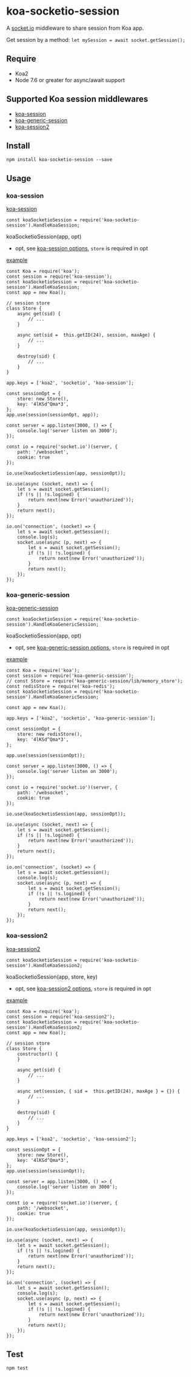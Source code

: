 # koa-socketio-session

A [socket.io](https://socket.io/docs/) middleware to share session from Koa app.

Get session by a method: `let mySession = await socket.getSession();`

## Require

* Koa2
* Node 7.6 or greater for async/await support

## Supported Koa session middlewares

* [koa-session](https://github.com/koajs/session)
* [koa-generic-session](https://github.com/koajs/generic-session)
* [koa-session2](https://github.com/Secbone/koa-session2)

## Install

`npm install koa-socketio-session --save`

## Usage

### koa-session

[koa-session](https://github.com/koajs/session)

`const koaSocketioSession = require('koa-socketio-session').HandleKoaSession;`

koaSocketioSession(app, opt)

* opt, see [koa-session options](https://github.com/koajs/session#options), `store` is required in opt

[example](https://github.com/Dongss/koa-socketio-session/tree/master/examples/koa-session.example.js)

```
const Koa = require('koa');
const session = require('koa-session');
const koaSocketioSession = require('koa-socketio-session').HandleKoaSession;
const app = new Koa();

// session store
class Store {
    async get(sid) {
        // ...
    }

    async set(sid =  this.getID(24), session, maxAge) {
        // ...
    }

    destroy(sid) {
        // ...
    }
}

app.keys = ['koa2', 'socketio', 'koa-session'];

const sessionOpt = {
    store: new Store(),
    key: '4lKSd^Qma*3',
};
app.use(session(sessionOpt, app));

const server = app.listen(3000, () => {
    console.log('server listen on 3000');
});

const io = require('socket.io')(server, {
    path: '/websocket',
    cookie: true
});

io.use(koaSocketioSession(app, sessionOpt));

io.use(async (socket, next) => {
    let s = await socket.getSession();
    if (!s || !s.logined) {
        return next(new Error('unauthorized'));
    }
    return next();
});

io.on('connection', (socket) => {
    let s = await socket.getSession();
    console.log(s);
    socket.use(async (p, next) => {
        let s = await socket.getSession();
        if (!s || !s.logined) {
            return next(new Error('unauthorized'));
        }
        return next();
    });
});

```

### koa-generic-session

[koa-generic-session](https://github.com/koajs/generic-session)

`const koaSocketioSession = require('koa-socketio-session').HandleKoaGenericSession;`

koaSocketioSession(app, opt)

* opt, see [koa-generic-session options](https://github.com/koajs/generic-session#options), `store` is required in opt

[example](https://github.com/Dongss/koa-socketio-session/tree/master/examples/koa-generic-session.example.js)

```
const Koa = require('koa');
const session = require('koa-generic-session');
// const Store = require('koa-generic-session/lib/memory_store');
const redisStore = require('koa-redis');
const koaSocketioSession = require('koa-socketio-session').HandleKoaGenericSession;

const app = new Koa();

app.keys = ['koa2', 'socketio', 'koa-generic-session'];

const sessionOpt = {
    store: new redisStore(),
    key: '4lKSd^Qma*3',
};

app.use(session(sessionOpt));

const server = app.listen(3000, () => {
    console.log('server listen on 3000');
});

const io = require('socket.io')(server, {
    path: '/websocket',
    cookie: true
});

io.use(koaSocketioSession(app, sessionOpt));

io.use(async (socket, next) => {
    let s = await socket.getSession();
    if (!s || !s.logined) {
        return next(new Error('unauthorized'));
    }
    return next();
});

io.on('connection', (socket) => {
    let s = await socket.getSession();
    console.log(s);
    socket.use(async (p, next) => {
        let s = await socket.getSession();
        if (!s || !s.logined) {
            return next(new Error('unauthorized'));
        }
        return next();
    });
});

```

### koa-session2

[koa-session2](https://github.com/Secbone/koa-session2)

`const koaSocketioSession = require('koa-socketio-session').HandleKoaSession2;`

koaSocketioSession(app, store, key)

* opt, see [koa-session2 options](https://github.com/Secbone/koa-session2#options), `store` is required in opt

[example](https://github.com/Dongss/koa-socketio-session/tree/master/examples/koa-session2.example.js)

```
const Koa = require('koa');
const session = require('koa-session2');
const koaSocketioSession = require('koa-socketio-session').HandleKoaSession2;
const app = new Koa();

// session store
class Store {
    constructor() {
    }

    async get(sid) {
        // ...
    }

    async set(session, { sid =  this.getID(24), maxAge } = {}) {
        // ...
    }

    destroy(sid) {
        // ...
    }
}

app.keys = ['koa2', 'socketio', 'koa-session2'];

const sessionOpt = {
    store: new Store(),
    key: '4lKSd^Qma*3',
};
app.use(session(sessionOpt));

const server = app.listen(3000, () => {
    console.log('server listen on 3000');
});

const io = require('socket.io')(server, {
    path: '/websocket',
    cookie: true
});

io.use(koaSocketioSession(app, sessionOpt));

io.use(async (socket, next) => {
    let s = await socket.getSession();
    if (!s || !s.logined) {
        return next(new Error('unauthorized'));
    }
    return next();
});

io.on('connection', (socket) => {
    let s = await socket.getSession();
    console.log(s);
    socket.use(async (p, next) => {
        let s = await socket.getSession();
        if (!s || !s.logined) {
            return next(new Error('unauthorized'));
        }
        return next();
    });
});
```

## Test

`npm test`